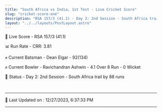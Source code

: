 ```yaml
---
title: "South Africa vs India, 1st Test - Live Cricket Score"
slug: "cricket-score-one"
description: "RSA 157/3 (41.1) - Day 2: 2nd Session - South Africa trail by 88 runs."
layout: "../../layouts/PostLayout.astro"
---
```


🔴 Live Score - RSA 157/3 (41.1)  

📊 Run Rate - CRR: 3.81  

✊ Current Batsman - Dean Elgar - 92(134)  

✊ Current Bowler - Ravichandran Ashwin - 4.1 Over 8 Run - 0 Wicket  

📑 Status - Day 2: 2nd Session - South Africa trail by 88 runs

<br />

***

📝 Last Updated on : 12/27/2023, 6:37:33 PM

***

